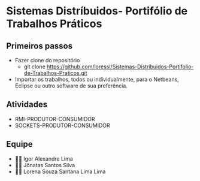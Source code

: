 # Sistemas Distríbuidos- Portifólio de Trabalhos Práticos

## Primeiros passos

- Fazer clone do repositório
  - git clone https://github.com/loressl/Sistemas-Distribuidos-Portifolio-de-Trabalhos-Praticos.git
- Importar os trabalhos, todos ou individualmente, para o Netbeans, Eclipse ou outro software de sua preferência.


## Atividades

- RMI-PRODUTOR-CONSUMIDOR
- SOCKETS-PRODUTOR-CONSUMIDOR

## Equipe

- :raising_hand_man: Igor Alexandre Lima
- :raising_hand_man: Jônatas Santos Silva
- :raising_hand_woman: Lorena Souza Santana Lima Lima
